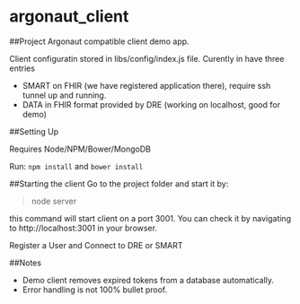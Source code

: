 # argonaut_client
##Project Argonaut compatible client demo app.

Client configuratin stored in libs/config/index.js file.
Curently in have three entries
 * SMART on FHIR (we have registered application there), require ssh tunnel up and running.
 * DATA in FHIR format provided by DRE (working on localhost, good for demo)

##Setting Up

Requires Node/NPM/Bower/MongoDB

Run: `npm install` and `bower install`

##Starting the client
Go to the project folder and start it by:

> node server

this command will start client on a port 3001.
You can check it by navigating to http://localhost:3001 in your browser.

Register a User and Connect to DRE or SMART

##Notes
* Demo client removes expired tokens from a database automatically.
* Error handling is not 100% bullet proof.